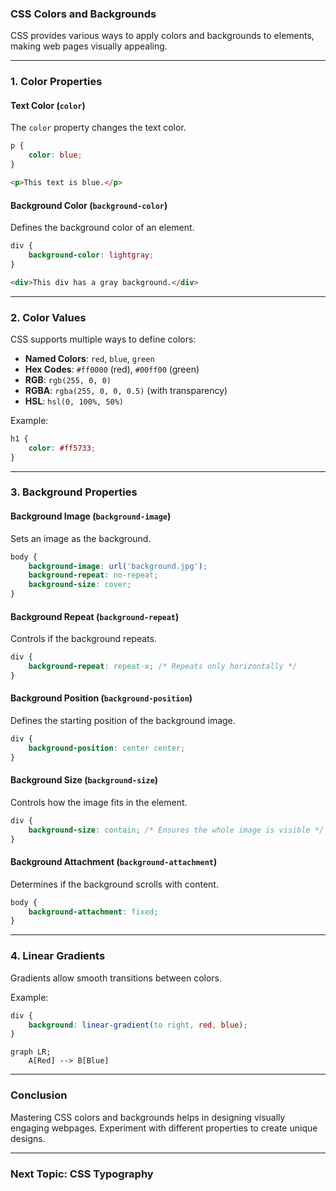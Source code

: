 ### **CSS Colors and Backgrounds**

CSS provides various ways to apply colors and backgrounds to elements, making web pages visually appealing.

---

### **1. Color Properties**

#### **Text Color (`color`)**
The `color` property changes the text color.
```css
p {
    color: blue;
}
```
```html
<p>This text is blue.</p>
```

#### **Background Color (`background-color`)**
Defines the background color of an element.
```css
div {
    background-color: lightgray;
}
```
```html
<div>This div has a gray background.</div>
```

---

### **2. Color Values**

CSS supports multiple ways to define colors:

- **Named Colors**: `red`, `blue`, `green`
- **Hex Codes**: `#ff0000` (red), `#00ff00` (green)
- **RGB**: `rgb(255, 0, 0)`
- **RGBA**: `rgba(255, 0, 0, 0.5)` (with transparency)
- **HSL**: `hsl(0, 100%, 50%)`

Example:
```css
h1 {
    color: #ff5733;
}
```

---

### **3. Background Properties**

#### **Background Image (`background-image`)**
Sets an image as the background.
```css
body {
    background-image: url('background.jpg');
    background-repeat: no-repeat;
    background-size: cover;
}
```

#### **Background Repeat (`background-repeat`)**
Controls if the background repeats.
```css
div {
    background-repeat: repeat-x; /* Repeats only horizontally */
}
```

#### **Background Position (`background-position`)**
Defines the starting position of the background image.
```css
div {
    background-position: center center;
}
```

#### **Background Size (`background-size`)**
Controls how the image fits in the element.
```css
div {
    background-size: contain; /* Ensures the whole image is visible */
}
```

#### **Background Attachment (`background-attachment`)**
Determines if the background scrolls with content.
```css
body {
    background-attachment: fixed;
}
```

---

### **4. Linear Gradients**
Gradients allow smooth transitions between colors.

Example:
```css
div {
    background: linear-gradient(to right, red, blue);
}
```

```mermaid
graph LR;
    A[Red] --> B[Blue]
```

---

### **Conclusion**

Mastering CSS colors and backgrounds helps in designing visually engaging webpages. Experiment with different properties to create unique designs.

---

### **Next Topic: CSS Typography**
